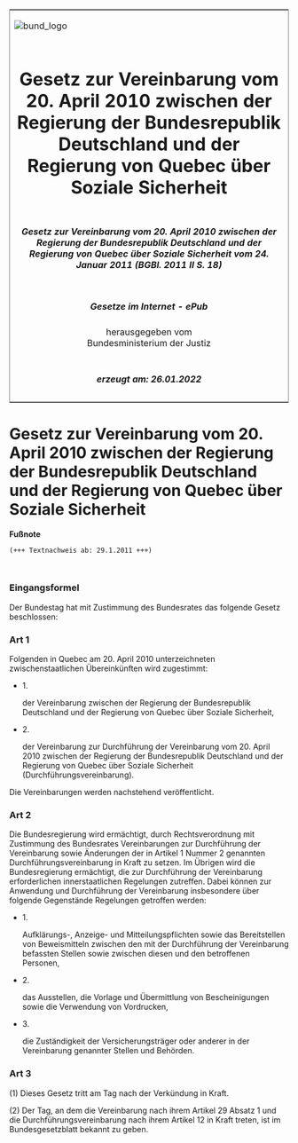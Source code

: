 <span id="DECKBLATT.html"></span>

<table border="0" frame="border" width="100%">

<tr valign="top">

<td align="left">

![bund\_logo](BfJ_2021_Web_de_de.gif)

</td>

<td align="right">

 

</td>

</tr>

<tr align="center" valign="middle">

<td colspan="2">

# Gesetz zur Vereinbarung vom 20. April 2010 zwischen der Regierung der Bundesrepublik Deutschland und der Regierung von Quebec über Soziale Sicherheit

</td>

</tr>

<tr align="center" valign="middle">

<td colspan="2">

##### Gesetz zur Vereinbarung vom 20. April 2010 zwischen der Regierung der Bundesrepublik Deutschland und der Regierung von Quebec über Soziale Sicherheit vom 24. Januar 2011 (BGBl. 2011 II S. 18)

</td>

</tr>

<tr align="center" valign="middle">

<td colspan="2">

  
  

##### Gesetze im Internet - ePub  
  
herausgegeben vom  
Bundesministerium der Justiz

</td>

</tr>

<tr align="center" valign="bottom">

<td colspan="2">

  
  

##### erzeugt am: 26.01.2022

</td>

</tr>

</table>

<span id="BJNR001820011.html"></span>

# Gesetz zur Vereinbarung vom 20. April 2010 zwischen der Regierung der Bundesrepublik Deutschland und der Regierung von Quebec über Soziale Sicherheit

<div>

  
**Fußnote**

<div class="jnhtml">

<div>

<div class="jurAbsatz">

  

``` 
(+++ Textnachweis ab: 29.1.2011 +++)

 
```

</div>

</div>

</div>

</div>

<span id="BJNR001820011BJNE000100000.html"></span>

### Eingangsformel  

<div>

<div class="jnhtml">

<div>

<div class="jurAbsatz">

Der Bundestag hat mit Zustimmung des Bundesrates das folgende Gesetz
beschlossen:

</div>

</div>

</div>

</div>

<span id="BJNR001820011BJNE000200000.html"></span>

### Art 1  

<div>

<div class="jnhtml">

<div>

<div class="jurAbsatz">

Folgenden in Quebec am 20. April 2010 unterzeichneten
zwischenstaatlichen Übereinkünften wird zugestimmt:

  - 1\.
    
    <div style="">
    
    der Vereinbarung zwischen der Regierung der Bundesrepublik
    Deutschland und der Regierung von Quebec über Soziale Sicherheit,
    
    </div>

  - 2\.
    
    <div style="">
    
    der Vereinbarung zur Durchführung der Vereinbarung vom 20. April
    2010 zwischen der Regierung der Bundesrepublik Deutschland und der
    Regierung von Quebec über Soziale Sicherheit
    (Durchführungsvereinbarung).
    
    </div>

</div>

<div class="jurAbsatz">

Die Vereinbarungen werden nachstehend veröffentlicht.

</div>

</div>

</div>

</div>

<span id="BJNR001820011BJNE000300000.html"></span>

### Art 2  

<div>

<div class="jnhtml">

<div>

<div class="jurAbsatz">

Die Bundesregierung wird ermächtigt, durch Rechtsverordnung mit
Zustimmung des Bundesrates Vereinbarungen zur Durchführung der
Vereinbarung sowie Änderungen der in Artikel 1 Nummer 2 genannten
Durchführungsvereinbarung in Kraft zu setzen. Im Übrigen wird die
Bundesregierung ermächtigt, die zur Durchführung der Vereinbarung
erforderlichen innerstaatlichen Regelungen zutreffen. Dabei können zur
Anwendung und Durchführung der Vereinbarung insbesondere über folgende
Gegenstände Regelungen getroffen werden:

  - 1\.
    
    <div style="">
    
    Aufklärungs-, Anzeige- und Mitteilungspflichten sowie das
    Bereitstellen von Beweismitteln zwischen den mit der Durchführung
    der Vereinbarung befassten Stellen sowie zwischen diesen und den
    betroffenen Personen,
    
    </div>

  - 2\.
    
    <div style="">
    
    das Ausstellen, die Vorlage und Übermittlung von Bescheinigungen
    sowie die Verwendung von Vordrucken,
    
    </div>

  - 3\.
    
    <div style="">
    
    die Zuständigkeit der Versicherungsträger oder anderer in der
    Vereinbarung genannter Stellen und Behörden.
    
    </div>

</div>

</div>

</div>

</div>

<span id="BJNR001820011BJNE000400000.html"></span>

### Art 3  

<div>

<div class="jnhtml">

<div>

<div class="jurAbsatz">

(1) Dieses Gesetz tritt am Tag nach der Verkündung in Kraft.

</div>

<div class="jurAbsatz">

(2) Der Tag, an dem die Vereinbarung nach ihrem Artikel 29 Absatz 1 und
die Durchführungsvereinbarung nach ihrem Artikel 12 in Kraft treten, ist
im Bundesgesetzblatt bekannt zu geben.

</div>

</div>

</div>

</div>
